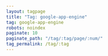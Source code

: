 ```yaml
---
layout: tagpage
title: "Tag: google-app-engine"
tag: google-app-engine
robots: noindex
paginate: 10
paginate_path: "/tag/:tag/page/:num/"
tag_permalink: /tag/:tag
---
```

